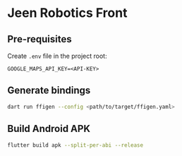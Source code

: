 # Jeen Robotics Front

## Pre-requisites

Create `.env` file in the project root:

```env
GOOGLE_MAPS_API_KEY=<API-KEY>
```

## Generate bindings

```bash
dart run ffigen --config <path/to/target/ffigen.yaml>
```

## Build Android APK

```bash
flutter build apk --split-per-abi --release
```
